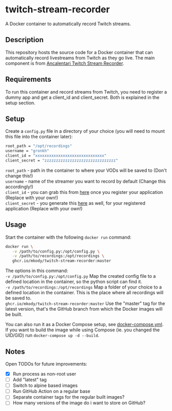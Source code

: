 # twitch-stream-recorder
A Docker container to automatically record Twitch streams.

## Description
This repository hosts the source code for a Docker container that can automatically record livestreams from Twitch as they go live.
The main component is from [Ancalentari Twitch Stream Recorder](https://github.com/ancalentari/twitch-stream-recorder).

## Requirements
To run this container and record streams from Twitch,
you need to register a dummy app and get a client_id and client_secret. Both is explained in the setup section.

## Setup
Create a `config.py` file in a directory of your choice (you will need to mount this file into the container later):

```bash
root_path = "/opt/recordings"
username = "gronkh"
client_id = "xxxxxxxxxxxxxxxxxxxxxxxxxxxxxx"
client_secret = "zzzzzzzzzzzzzzzzzzzzzzzzzzzzzzz"
```

`root_path` - path in the container to where your VODs will be saved to (Don't change this!)  
`username` - name of the streamer you want to record by default (Change this accordingly!)  
`client_id` - you can grab this from [here](https://dev.twitch.tv/console/apps) once you register your application (Replace with your own!)  
`client_secret` - you generate this [here](https://dev.twitch.tv/console/apps) as well, for your registered application (Replace with your own!)

## Usage
Start the container with the following `docker run` command:  
```bash
docker run \
   -v /path/to/config.py:/opt/config.py \
   -v /path/to/recordings:/opt/recordings \
   ghcr.io/mkody/twitch-stream-recorder:master
```
The options in this command:  
`-v /path/to/config.py:/opt/config.py` Map the created config file to a defined location in the container, so the python script can find it.  
`-v /path/to/recordings:/opt/recordings` Map a folder of your choice to a defined location in the container. This is the place where all recordings will be saved to.  
`ghcr.io/mkody/twitch-stream-recorder:master` Use the "master" tag for the latest version, that's the GitHub branch from which the Docker images will be built.

You can also run it as a Docker Compose setup, see [docker-compose.yml](docker-compose.yml).
If you want to build the image while using Compose (ie. you changed the UID/GID) run `docker-compose up -d --build`.

## Notes
Open TODOs for future improvements:
- [x] Run process as non-root user
- [ ] Add "latest" tag
- [ ] Switch to alpine based images
- [ ] Run GitHub Action on a regular base
- [ ] Separate container tags for the regular built images?
- [ ] How many versions of the image do i want to store on GitHub?
